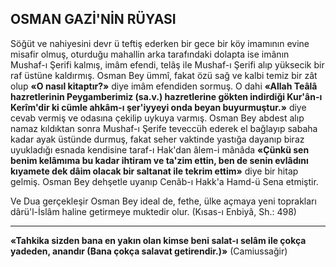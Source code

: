 ## OSMAN GAZİ'NİN RÜYASI

Söğüt ve nahiyesini devr ü teftiş ederken bir gece bir köy imamının evine misafir olmuş, oturduğu mahallin arka tarafındaki dolapta ise imânın Mushaf-ı Şerifi kalmış, imâm efendi, telâş ile Mushaf-ı Şerifi alıp yüksecik bir raf üstüne kaldırmış. Osman Bey ümmî, fakat özü sağ ve kalbi temiz bir zât olup **«O nasıl kitap­tır?»** diye imâm efendiden sormuş. O dahi **«Al­lah Teâlâ hazretlerinin Peygamberimiz (sa.v.) hazretlerine gökten indirdiği Kur'ân-ı Kerîm'dir ki cümle ahkâm-ı şer'iyyeyi onda beyan buyur­muştur.»** diye cevab vermiş ve odasına çekilip uykuya varmış. Osman Bey abdest alıp namaz kıldıktan sonra Mushaf-ı Şerife teveccüh ederek el bağlayıp sabaha kadar ayak üstünde durmuş, fakat seher vaktinde yastığa dayanıp biraz uyukladığı esnada kendisine taraf-ı Hak'dan âlem-i mânâda **«Çünkü sen benim kelâmıma bu kadar ihtiram ve ta'zim ettin, ben de senin evlâdını kıyamete dek dâim olacak bir saltanat ile tekrim ettim»** diye bir hitap gelmiş. Osman Bey deh­şetle uyanıp Cenâb-ı Hakk'a Hamd-ü Sena et­miştir.

Ve Dua gerçekleşir Osman Bey ideal de, fet­he, ülke açmaya yeni toprakları dârü'l-İslâm haline getirmeye muktedir olur. (Kısas-ı Enbiyâ, Sh.: 498)

<hr>

**«Tahkika sizden bana en yakın olan kimse beni salat-ı selâm ile çokça yadeden, anandır (Bana çokça salavat getirendir.)»** (Camiussağir)
